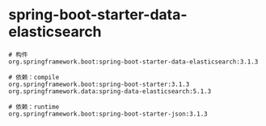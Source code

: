 # spring-boot-starter-data-elasticsearch

```
# 构件
org.springframework.boot:spring-boot-starter-data-elasticsearch:3.1.3

# 依赖：compile
org.springframework.boot:spring-boot-starter:3.1.3
org.springframework.data:spring-data-elasticsearch:5.1.3

# 依赖：runtime
org.springframework.boot:spring-boot-starter-json:3.1.3
```
